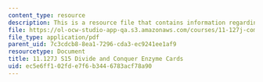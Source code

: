 ```yaml
---
content_type: resource
description: This is a resource file that contains information regarding enzyme cards.
file: https://ol-ocw-studio-app-qa.s3.amazonaws.com/courses/11-127j-computer-games-and-simulations-for-education-and-exploration-spring-2015/ec5e6ff102fde7f6b3446783acf78a90_MIT11_127JS15_DC_enzyme.pdf
file_type: application/pdf
parent_uid: 7c3cdcb8-8ea1-7296-cda3-ec9241ee1af9
resourcetype: Document
title: 11.127J S15 Divide and Conquer Enzyme Cards
uid: ec5e6ff1-02fd-e7f6-b344-6783acf78a90
---
```

